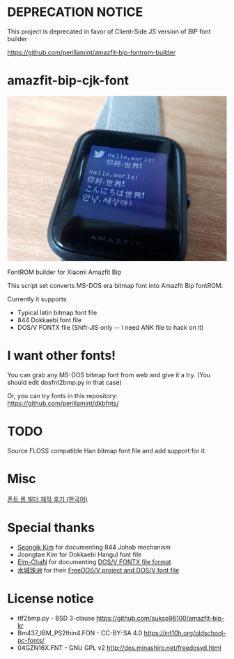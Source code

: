 # DEPRECATION NOTICE
This project is deprecated in favor of Client-Side JS version of BIP font builder

https://github.com/perillamint/amazfit-bip-fontrom-builder

# amazfit-bip-cjk-font

![Sample render](img/example.jpg?raw=true)

FontROM builder for Xiaomi Amazfit Bip

This script set converts MS-DOS era bitmap font into Amazfit Bip fontROM.

Currently it supports

* Typical latin bitmap font file
* 844 Dokkaebi font file
* DOS/V FONTX file (Shift-JIS only -- I need ANK file to hack on it)

# I want other fonts!

You can grab any MS-DOS bitmap font from web and give it a try. (You should edit dosfnt2bmp.py in that case)

Or, you can try fonts in this repository: https://github.com/perillamint/dkbfnts/

# TODO

Source FLOSS compatible Han bitmap font file and add support for it.

# Misc
[폰트 롬 빌더 제작 후기 (한국어)](https://blog.quendi.moe/2018/08/31/ko-%ec%83%a4%ec%98%a4%eb%af%b8-amazfit-bip-cjk-%ed%8f%b0%ed%8a%b8%eb%a1%ac-%eb%b9%8c%eb%8d%94-%ec%a0%9c%ec%9e%91%ea%b8%b0/)

# Special thanks
* [Seongik Kim](https://twitter.com/noerror_kr) for documenting 844 Johab mechanism
* Joongtae Kim for Dokkaebi Hangul font file
* [Elm-ChaN](http://elm-chan.org/) for documenting [DOS/V FONTX file format](http://elm-chan.org/docs/dosv/fontx_e.html)
* [水城珠洲](http://minashiro.net/) for their [FreeDOS/V project and DOS/V font file](http://dos.minashiro.net/)

# License notice
* ttf2bmp.py - BSD 3-clause https://github.com/sukso96100/amazfit-bip-kr
* Bm437_IBM_PS2thin4.FON - CC-BY-SA 4.0 https://int10h.org/oldschool-pc-fonts/
* 04GZN16X.FNT - GNU GPL v2 http://dos.minashiro.net/freedosvd.html
